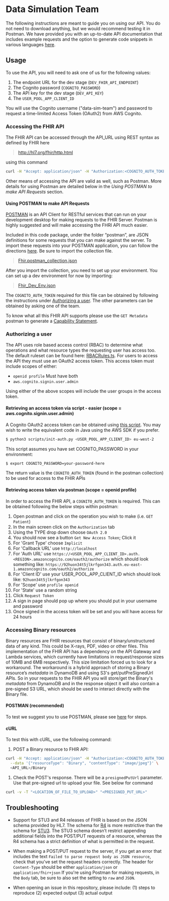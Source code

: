 # Data Simulation Team

The following instructions are meant to guide you on using our API. You do not need to download anything, but we would recommend testing it in Postman. We have provided you with an up-to-date API documentation that includes example requests and the option to generate code snippets in various languages [here](https://documenter.getpostman.com/view/12190139/TVsoFVgc).

## Usage

To use the API, you will need to ask one of us for the following values:

1. The endpoint URL for the dev stage (`DEV_FHIR_API_ENDPOINT`)
2. The Cognito password (`COGNITO_PASSWORD`)
3. The API key for the dev stage (`DEV_API_KEY`)
4. The `USER_POOL_APP_CLIENT_ID`

You will use the Cognito username ("data-sim-team") and password to request a time-limited Access Token (OAuth2) from AWS Cognito.

### Accessing the FHIR API

The FHIR API can be accessed through the API_URL using REST syntax as defined by FHIR here

> http://hl7.org/fhir/http.html

using this command

```sh
curl -H "Accept: application/json" -H "Authorization:<COGNITO_AUTH_TOKEN>" -H "x-api-key:<API_KEY>" <API_URL>
```

Other means of accessing the API are valid as well, such as Postman. More details for using Postman are detailed below in the _Using POSTMAN to make API Requests_ section.

#### Using POSTMAN to make API Requests

[POSTMAN](https://www.postman.com/) is an API Client for RESTful services that can run on your development desktop for making requests to the FHIR Server. Postman is highly suggested and will make accessing the FHRI API much easier.

Included in this code package, under the folder “postman”, are JSON definitions for some requests that you can make against the server. To import these requests into your POSTMAN application, you can follow the directions [here](https://kb.datamotion.com/?ht_kb=postman-instructions-for-exporting-and-importing). Be sure to import the collection file.

> [Fhir.postman_collection.json](./postman/FHIR.postman_collection.json)

After you import the collection, you need to set up your environment. You can set up a dev environment for now by importing:

> [Fhir_Dev_Env.json](./postman/Fhir_Dev_Env.json)

The `COGNITO_AUTH_TOKEN` required for this file can be obtained by following the instructions under [Authorizing a user](#authorizing-a-user). The other parameters can be obtained by asking one of the team.

To know what all this FHIR API supports please use the `GET Metadata` postman to generate a [Capability Statement](https://www.hl7.org/fhir/capabilitystatement.html).

### Authorizing a user

The API uses role based access control (RBAC) to determine what operations and what resource types the requesting user has access too. The default ruleset can be found here: [RBACRules.ts](RBACRules.ts). For users to access the API they must use an OAuth2 access token. This access token must include scopes of either:

- `openid profile` Must have both
- `aws.cognito.signin.user.admin`

Using either of the above scopes will include the user groups in the access token.

#### Retrieving an access token via script - easier (scope = aws.cognito.signin.user.admin)

A Cognito OAuth2 access token can be obtained using [this script](scripts\cognito-auth.py). You may wish to write the equivalent code in Java using the AWS SDK if you prefer.

```sh
$ python3 scripts/init-auth.py <USER_POOL_APP_CLIENT_ID> eu-west-2
```


This script assumes you have set COGNITO_PASSWORD in your environment:
```sh
$ export COGNITO_PASSWORD=your-password-here
```

The return value is the `COGNITO_AUTH_TOKEN` (found in the postman collection) to be used for access to the FHIR APIs

#### Retrieving access token via postman (scope = openid profile)

In order to access the FHIR API, a `COGNITO_AUTH_TOKEN` is required. This can be obtained following the below steps within postman:

1. Open postman and click on the operation you wish to make (i.e. `GET Patient`)
2. In the main screen click on the `Authorization` tab
3. Using the TYPE drop down choose `OAuth 2.0`
4. You should now see a button `Get New Access Token`; Click it
5. For 'Grant Type' choose `Implicit`
6. For 'Callback URL' use `http://localhost`
7. For 'Auth URL' use `https://<USER_POOL_APP_CLIENT_ID>.auth.<REGION>.amazoncognito.com/oauth2/authorize` which should look something like: `https://92huon34t5jlkrfgon343.auth.eu-east-1.amazoncognito.com/oauth2/authorize`
8. For 'Client ID' use your USER_POOL_APP_CLIENT_ID which should look like: `92huon34t5jlkrfgon343`
9. For 'Scope' use `profile openid`
10. For 'State' use a random string
11. Click `Request Token`
12. A sign in page should pop up where you should put in your username and password
13. Once signed in the access token will be set and you will have access for 24 hours

### Accessing Binary resources

Binary resources are FHIR resources that consist of binary/unstructured data of any kind. This could be X-rays, PDF, video or other files. This implementation of the FHIR API has a dependency on the API Gateway and Lambda services, which currently have limitations in request/response sizes of 10MB and 6MB respectively. This size limitation forced us to look for a workaround. The workaround is a hybrid approach of storing a Binary resource’s _metadata_ in DynamoDB and using S3's get/putPreSignedUrl APIs. So in your requests to the FHIR API you will store/get the Binary's _metadata_ from DynamoDB and in the response object it will also contain a pre-signed S3 URL, which should be used to interact directly with the Binary file.

#### POSTMAN (recommended)

To test we suggest you to use POSTMAN, please see [here](#using-postman-to-make-api-requests) for steps.

#### cURL

To test this with cURL, use the following command:

1. POST a Binary resource to FHIR API:

```sh
curl -H "Accept: application/json" -H "Authorization:<COGNITO_AUTH_TOKEN>" -H "x-api-key:<API_KEY>" --request POST \
  --data '{"resourceType": "Binary", "contentType": "image/jpeg"}' \
  <API_URL>/Binary
```

1. Check the POST's response. There will be a `presignedPutUrl` parameter. Use that pre-signed url to upload your file. See below for command

```sh
curl -v -T "<LOCATION_OF_FILE_TO_UPLOAD>" "<PRESIGNED_PUT_URL>"
```

## Troubleshooting

- Support for STU3 and R4 releases of FHIR is based on the JSON schema provided by HL7. The schema for [R4](https://www.hl7.org/fhir/validation.html) is more restrictive than the schema for [STU3](http://hl7.org/fhir/STU3/validation.html). The STU3 schema doesn’t restrict appending additional fields into the POST/PUT requests of a resource, whereas the R4 schema has a strict definition of what is permitted in the request.

- When making a POST/PUT request to the server, if you get an error that includes the text `Failed to parse request body as JSON resource`, check that you've set the request headers correctly. The header for `Content-Type` should be either `application/json` or `application/fhir+json` If you're using Postman for making requests, in the `Body` tab, be sure to also set the setting to `raw` and `JSON`.

- When opening an issue in this repository, please include: (1) steps to reproduce (2) expected output (3) actual output
